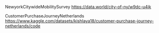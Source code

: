 

NewyorkCitywideMobilitySurvey https://data.world/city-of-ny/w9dc-u4ik

CustomerPurchaseJourneyNetherlands https://www.kaggle.com/datasets/kishlaya18/customer-purchase-journey-netherlands/code
